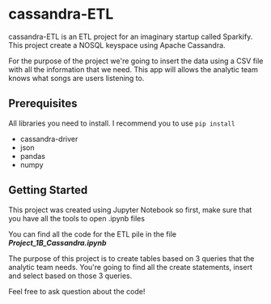 # cassandra-ETL

cassandra-ETL is an ETL project for an imaginary startup called Sparkify. This project create a NOSQL keyspace using Apache Cassandra. 

For the purpose of the project we're going to insert the data using a CSV file with all the information that we need.
This app will allows the analytic team knows what songs are users listening to.

## Prerequisites

All libraries you need to install. I recommend you to use `pip install`

- cassandra-driver
- json
- pandas
- numpy

## Getting Started

This project was created using Jupyter Notebook so first, make sure that you have all the tools to open .ipynb files

You can find all the code for the ETL pile in the file ***Project_1B_Cassandra.ipynb***

The purpose of this project is to create tables based on 3 queries that the analytic team needs.
You're going to find all the create statements, insert and select based on those 3 queries.

Feel free to ask question about the code!

